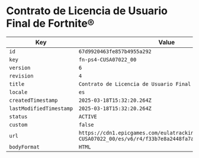 # Contrato de Licencia de Usuario Final de Fortnite®

| Key | Value |
| --- | ----- |
| `id` | `67d9920463fe857b4955a292` |
| `key` | `fn-ps4-CUSA07022_00` |
| `version` | `6` |
| `revision` | `4` |
| `title` | `Contrato de Licencia de Usuario Final de Fortnite®` |
| `locale` | `es` |
| `createdTimestamp` | `2025-03-18T15:32:20.264Z` |
| `lastModifiedTimestamp` | `2025-03-18T15:32:20.264Z` |
| `status` | `ACTIVE` |
| `custom` | `false` |
| `url` | `https://cdn1.epicgames.com/eulatracking-download/fn-ps4-CUSA07022_00/es/v6/r4/f33b7e8a2448fa7a2403a2ed2677e50b.pdf` |
| `bodyFormat` | `HTML` |
